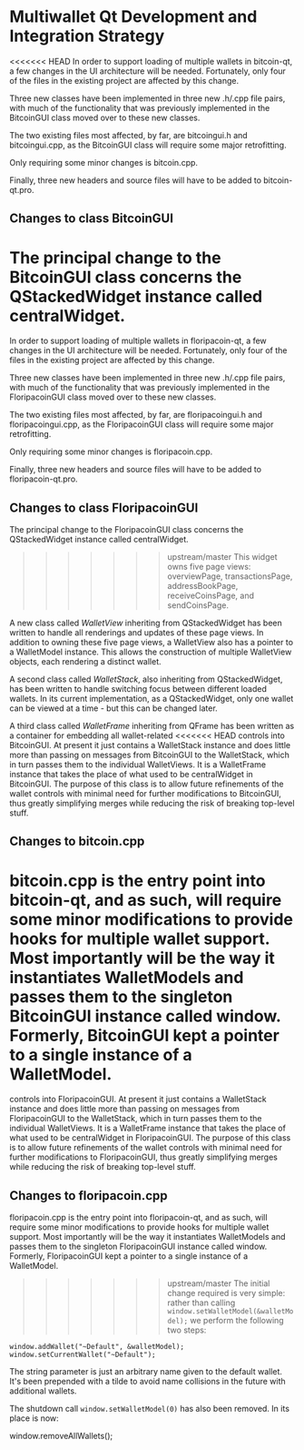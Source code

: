 Multiwallet Qt Development and Integration Strategy
===================================================

<<<<<<< HEAD
In order to support loading of multiple wallets in bitcoin-qt, a few changes in the UI architecture will be needed.
Fortunately, only four of the files in the existing project are affected by this change.

Three new classes have been implemented in three new .h/.cpp file pairs, with much of the functionality that was previously
implemented in the BitcoinGUI class moved over to these new classes.

The two existing files most affected, by far, are bitcoingui.h and bitcoingui.cpp, as the BitcoinGUI class will require
some major retrofitting.

Only requiring some minor changes is bitcoin.cpp.

Finally, three new headers and source files will have to be added to bitcoin-qt.pro.

Changes to class BitcoinGUI
---------------------------
The principal change to the BitcoinGUI class concerns the QStackedWidget instance called centralWidget.
=======
In order to support loading of multiple wallets in floripacoin-qt, a few changes in the UI architecture will be needed.
Fortunately, only four of the files in the existing project are affected by this change.

Three new classes have been implemented in three new .h/.cpp file pairs, with much of the functionality that was previously
implemented in the FloripacoinGUI class moved over to these new classes.

The two existing files most affected, by far, are floripacoingui.h and floripacoingui.cpp, as the FloripacoinGUI class will require
some major retrofitting.

Only requiring some minor changes is floripacoin.cpp.

Finally, three new headers and source files will have to be added to floripacoin-qt.pro.

Changes to class FloripacoinGUI
---------------------------
The principal change to the FloripacoinGUI class concerns the QStackedWidget instance called centralWidget.
>>>>>>> upstream/master
This widget owns five page views: overviewPage, transactionsPage, addressBookPage, receiveCoinsPage, and sendCoinsPage.

A new class called *WalletView* inheriting from QStackedWidget has been written to handle all renderings and updates of
these page views. In addition to owning these five page views, a WalletView also has a pointer to a WalletModel instance.
This allows the construction of multiple WalletView objects, each rendering a distinct wallet.

A second class called *WalletStack*, also inheriting from QStackedWidget, has been written to handle switching focus between
different loaded wallets. In its current implementation, as a QStackedWidget, only one wallet can be viewed at a time -
but this can be changed later.

A third class called *WalletFrame* inheriting from QFrame has been written as a container for embedding all wallet-related
<<<<<<< HEAD
controls into BitcoinGUI. At present it just contains a WalletStack instance and does little more than passing on messages
from BitcoinGUI to the WalletStack, which in turn passes them to the individual WalletViews. It is a WalletFrame instance
that takes the place of what used to be centralWidget in BitcoinGUI. The purpose of this class is to allow future
refinements of the wallet controls with minimal need for further modifications to BitcoinGUI, thus greatly simplifying
merges while reducing the risk of breaking top-level stuff.

Changes to bitcoin.cpp
----------------------
bitcoin.cpp is the entry point into bitcoin-qt, and as such, will require some minor modifications to provide hooks for
multiple wallet support. Most importantly will be the way it instantiates WalletModels and passes them to the
singleton BitcoinGUI instance called window. Formerly, BitcoinGUI kept a pointer to a single instance of a WalletModel.
=======
controls into FloripacoinGUI. At present it just contains a WalletStack instance and does little more than passing on messages
from FloripacoinGUI to the WalletStack, which in turn passes them to the individual WalletViews. It is a WalletFrame instance
that takes the place of what used to be centralWidget in FloripacoinGUI. The purpose of this class is to allow future
refinements of the wallet controls with minimal need for further modifications to FloripacoinGUI, thus greatly simplifying
merges while reducing the risk of breaking top-level stuff.

Changes to floripacoin.cpp
----------------------
floripacoin.cpp is the entry point into floripacoin-qt, and as such, will require some minor modifications to provide hooks for
multiple wallet support. Most importantly will be the way it instantiates WalletModels and passes them to the
singleton FloripacoinGUI instance called window. Formerly, FloripacoinGUI kept a pointer to a single instance of a WalletModel.
>>>>>>> upstream/master
The initial change required is very simple: rather than calling `window.setWalletModel(&walletModel);` we perform the
following two steps:

	window.addWallet("~Default", &walletModel);
	window.setCurrentWallet("~Default");

The string parameter is just an arbitrary name given to the default wallet. It's been prepended with a tilde to avoid name collisions in the future with additional wallets.

The shutdown call `window.setWalletModel(0)` has also been removed. In its place is now:

window.removeAllWallets();
